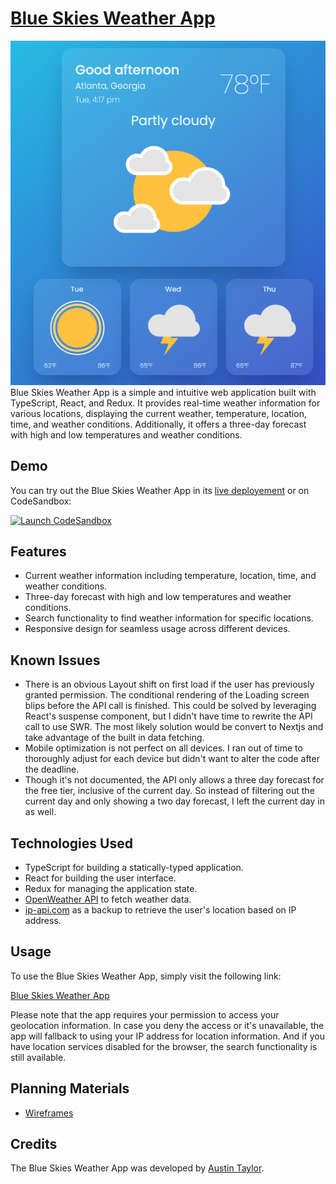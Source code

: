 # [Blue Skies Weather App](https://blue-skies-weather.netlify.app/)

![Blue Skies Weather App Screenshot](/assets/pngs/screenshot.png) Blue Skies Weather App is a simple
and intuitive web application built with TypeScript, React, and Redux. It provides real-time weather
information for various locations, displaying the current weather, temperature, location, time, and
weather conditions. Additionally, it offers a three-day forecast with high and low temperatures and
weather conditions.

## Demo

You can try out the Blue Skies Weather App in its
[live deployement](https://blue-skies-weather.netlify.app) or on CodeSandbox:

[![Launch CodeSandbox](https://codesandbox.io/static/img/play-codesandbox.svg)](https://codesandbox.io/p/github/austin-rt/weather-app-case-study/codesandbox)

## Features

- Current weather information including temperature, location, time, and weather conditions.
- Three-day forecast with high and low temperatures and weather conditions.
- Search functionality to find weather information for specific locations.
- Responsive design for seamless usage across different devices.

## Known Issues

- There is an obvious Layout shift on first load if the user has previously granted permission. The
  conditional rendering of the Loading screen blips before the API call is finished. This could be
  solved by leveraging React's suspense component, but I didn't have time to rewrite the API call to
  use SWR. The most likely solution would be convert to Nextjs and take advantage of the built in
  data fetching.
- Mobile optimization is not perfect on all devices. I ran out of time to thoroughly adjust for each
  device but didn't want to alter the code after the deadline.
- Though it's not documented, the API only allows a three day forecast for the free tier, inclusive
  of the current day. So instead of filtering out the current day and only showing a two day
  forecast, I left the current day in as well.

## Technologies Used

- TypeScript for building a statically-typed application.
- React for building the user interface.
- Redux for managing the application state.
- [OpenWeather API](https://openweathermap.org/api) to fetch weather data.
- [ip-api.com](https://ip-api.com/) as a backup to retrieve the user's location based on IP address.

## Usage

To use the Blue Skies Weather App, simply visit the following link:

[Blue Skies Weather App](https://blue-skies-weather.netlify.app/)

Please note that the app requires your permission to access your geolocation information. In case
you deny the access or it's unavailable, the app will fallback to using your IP address for location
information. And if you have location services disabled for the browser, the search functionality is
still available.

## Planning Materials

- [Wireframes](https://www.figma.com/file/NrVqaEbVWiLQs9yaJasUOk/Wireframe?type=design&node-id=77%3A432&t=doj7MJLXzZ15xiGQ-1)

## Credits

The Blue Skies Weather App was developed by [Austin Taylor](https://github.com/austin-rt).
